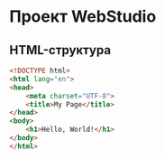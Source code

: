 # Проект WebStudio

## HTML-структура

```html
<!DOCTYPE html>
<html lang="en">
<head>
    <meta charset="UTF-8">
    <title>My Page</title>
</head>
<body>
    <h1>Hello, World!</h1>
</body>
</html>
